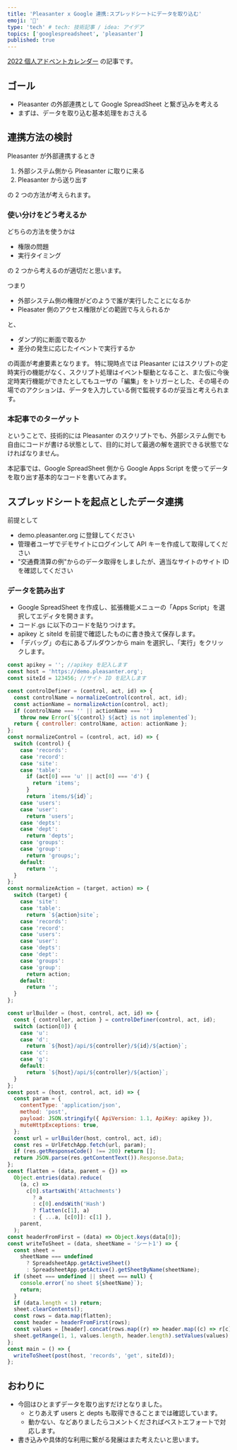 ```yaml
---
title: 'Pleasanter x Google 連携:スプレッドシートにデータを取り込む'
emoji: '🍊'
type: 'tech' # tech: 技術記事 / idea: アイデア
topics: ['googlespreadsheet', 'pleasanter']
published: true
---
```


[2022 個人アドベントカレンダー](https://qiita.com/advent-calendar/2022/papinianus) の記事です。

## ゴール

- Pleasanter の外部連携として Google SpreadSheet と繋ぎ込みを考える
- まずは、データを取り込む基本処理をおさえる

## 連携方法の検討

Pleasanter が外部連携するとき

1. 外部システム側から Pleasanter に取りに来る
2. Pleasanter から送り出す

の 2 つの方法が考えられます。

### 使い分けをどう考えるか

どちらの方法を使うかは

- 権限の問題
- 実行タイミング

の 2 つから考えるのが適切だと思います。

つまり

- 外部システム側の権限がどのようで誰が実行したことになるか
- Pleasater 側のアクセス権限がどの範囲で与えられるか

と、

- ダンプ的に断面で取るか
- 差分の発生に応じたイベントで実行するか

の両面が考慮要素となります。
特に現時点では Pleasanter にはスクリプトの定時実行の機能がなく、スクリプト処理はイベント駆動となること、また仮に今後定時実行機能ができたとしてもユーザの「編集」をトリガーとした、その場その場でのアクションは、データを入力している側で監視するのが妥当と考えられます。

### 本記事でのターゲット

ということで、技術的には Pleasanter のスクリプトでも、外部システム側でも自由にコードが書ける状態として、目的に対して最適の解を選択できる状態でなければなりません。

本記事では、Google SpreadSheet 側から Google Apps Script を使ってデータを取り出す基本的なコードを書いてみます。

## スプレッドシートを起点としたデータ連携

前提として

- demo.pleasanter.org に登録してください
- 管理者ユーザでデモサイトにログインして API キーを作成して取得してください
- "交通費清算の例"からのデータ取得をしましたが、適当なサイトのサイト ID を確認してください

### データを読み出す

- Google SpreadSheet を作成し、拡張機能メニューの「Apps Script」を選択してエディタを開きます。
- コード.gs に以下のコードを貼りつけます。
- apikey と siteId を前提で確認したものに書き換えて保存します。
- 「デバッグ」の右にあるプルダウンから main を選択し、「実行」をクリックします。

```javascript
const apikey = ''; //apikey を記入します
const host = 'https://demo.pleasanter.org';
const siteId = 123456; //サイト ID を記入します

const controlDefiner = (control, act, id) => {
  const controlName = normalizeControl(control, act, id);
  const actionName = normalizeAction(control, act);
  if (controlName === '' || actionName === '')
    throw new Error(`${control} ${act} is not implemented`);
  return { controller: controlName, action: actionName };
};
const normalizeControl = (control, act, id) => {
  switch (control) {
    case 'records':
    case 'record':
    case 'site':
    case 'table':
      if (act[0] === 'u' || act[0] === 'd') {
        return 'items';
      }
      return `items/${id}`;
    case 'users':
    case 'user':
      return 'users';
    case 'depts':
    case 'dept':
      return 'depts';
    case 'groups':
    case 'group':
      return 'groups;';
    default:
      return '';
  }
};
const normalizeAction = (target, action) => {
  switch (target) {
    case 'site':
    case 'table':
      return `${action}site`;
    case 'records':
    case 'record':
    case 'users':
    case 'user':
    case 'depts':
    case 'dept':
    case 'groups':
    case 'group':
      return action;
    default:
      return '';
  }
};

const urlBuilder = (host, control, act, id) => {
  const { controller, action } = controlDefiner(control, act, id);
  switch (action[0]) {
    case 'u':
    case 'd':
      return `${host}/api/${controller}/${id}/${action}`;
    case 'c':
    case 'g':
    default:
      return `${host}/api/${controller}/${action}`;
  }
};
const post = (host, control, act, id) => {
  const param = {
    contentType: 'application/json',
    method: 'post',
    payload: JSON.stringify({ ApiVersion: 1.1, ApiKey: apikey }),
    muteHttpExceptions: true,
  };
  const url = urlBuilder(host, control, act, id);
  const res = UrlFetchApp.fetch(url, param);
  if (res.getResponseCode() !== 200) return [];
  return JSON.parse(res.getContentText()).Response.Data;
};
const flatten = (data, parent = {}) =>
  Object.entries(data).reduce(
    (a, c) =>
      c[0].startsWith('Attachments')
        ? a
        : c[0].endsWith('Hash')
        ? flatten(c[1], a)
        : { ...a, [c[0]]: c[1] },
    parent,
  );
const headerFromFirst = (data) => Object.keys(data[0]);
const writeToSheet = (data, sheetName = 'シート1') => {
  const sheet =
    sheetName === undefined
      ? SpreadsheetApp.getActiveSheet()
      : SpreadsheetApp.getActive().getSheetByName(sheetName);
  if (sheet === undefined || sheet === null) {
    console.error(`no sheet ${sheetName}`);
    return;
  }
  if (data.length < 1) return;
  sheet.clearContents();
  const rows = data.map(flatten);
  const header = headerFromFirst(rows);
  const values = [header].concat(rows.map((r) => header.map((c) => r[c])));
  sheet.getRange(1, 1, values.length, header.length).setValues(values);
};
const main = () => {
  writeToSheet(post(host, 'records', 'get', siteId));
};
```

## おわりに

- 今回はひとまずデータを取り出すだけとなりました。
  - とりあえず users と depts も取得できることまでは確認しています。
  - 動かない、などありましたらコメントくださればベストエフォートで対応します。
- 書き込みや具体的な利用に繋がる発展はまた考えたいと思います。
